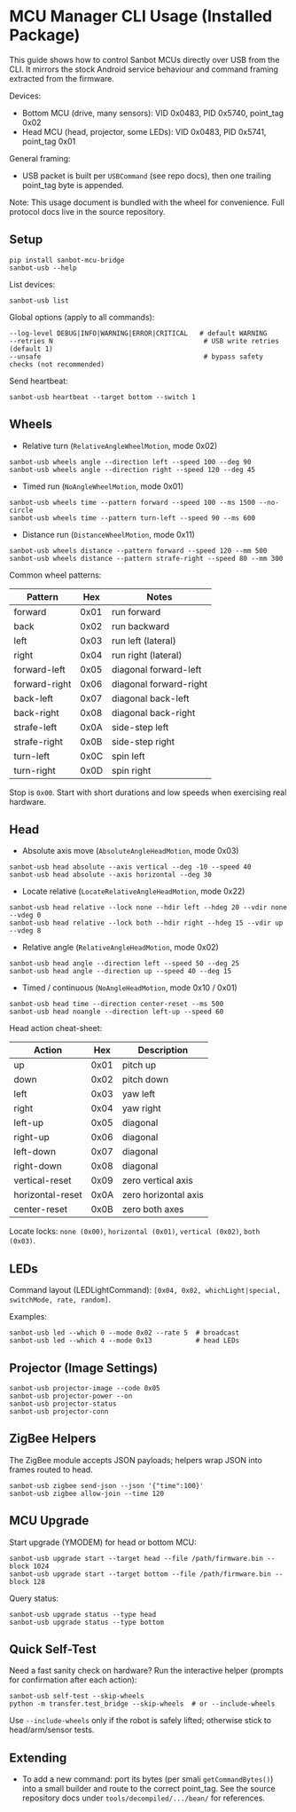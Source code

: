 # MCU Manager CLI Usage (Installed Package)

This guide shows how to control Sanbot MCUs directly over USB from the CLI. It
mirrors the stock Android service behaviour and command framing extracted from
the firmware.

Devices:
- Bottom MCU (drive, many sensors): VID 0x0483, PID 0x5740, point_tag 0x02
- Head MCU (head, projector, some LEDs): VID 0x0483, PID 0x5741, point_tag 0x01

General framing:
- USB packet is built per `USBCommand` (see repo docs), then one trailing
  point_tag byte is appended.

Note: This usage document is bundled with the wheel for convenience. Full
protocol docs live in the source repository.

## Setup

```
pip install sanbot-mcu-bridge
sanbot-usb --help
```

List devices:
```
sanbot-usb list
```

Global options (apply to all commands):
```
--log-level DEBUG|INFO|WARNING|ERROR|CRITICAL   # default WARNING
--retries N                                      # USB write retries (default 1)
--unsafe                                         # bypass safety checks (not recommended)
```

Send heartbeat:
```
sanbot-usb heartbeat --target bottom --switch 1
```

## Wheels

- Relative turn (`RelativeAngleWheelMotion`, mode 0x02)
```
sanbot-usb wheels angle --direction left --speed 100 --deg 90
sanbot-usb wheels angle --direction right --speed 120 --deg 45
```

- Timed run (`NoAngleWheelMotion`, mode 0x01)
```
sanbot-usb wheels time --pattern forward --speed 100 --ms 1500 --no-circle
sanbot-usb wheels time --pattern turn-left --speed 90 --ms 600
```

- Distance run (`DistanceWheelMotion`, mode 0x11)
```
sanbot-usb wheels distance --pattern forward --speed 120 --mm 500
sanbot-usb wheels distance --pattern strafe-right --speed 80 --mm 300
```

Common wheel patterns:

| Pattern         | Hex | Notes                    |
|-----------------|-----|--------------------------|
| forward         | 0x01| run forward              |
| back            | 0x02| run backward             |
| left            | 0x03| run left (lateral)       |
| right           | 0x04| run right (lateral)      |
| forward-left    | 0x05| diagonal forward-left    |
| forward-right   | 0x06| diagonal forward-right   |
| back-left       | 0x07| diagonal back-left       |
| back-right      | 0x08| diagonal back-right      |
| strafe-left     | 0x0A| side-step left           |
| strafe-right    | 0x0B| side-step right          |
| turn-left       | 0x0C| spin left                |
| turn-right      | 0x0D| spin right               |

Stop is `0x00`. Start with short durations and low speeds when exercising real hardware.

## Head

- Absolute axis move (`AbsoluteAngleHeadMotion`, mode 0x03)
```
sanbot-usb head absolute --axis vertical --deg -10 --speed 40
sanbot-usb head absolute --axis horizontal --deg 30
```

- Locate relative (`LocateRelativeAngleHeadMotion`, mode 0x22)
```
sanbot-usb head relative --lock none --hdir left --hdeg 20 --vdir none --vdeg 0
sanbot-usb head relative --lock both --hdir right --hdeg 15 --vdir up --vdeg 8
```

- Relative angle (`RelativeAngleHeadMotion`, mode 0x02)
```
sanbot-usb head angle --direction left --speed 50 --deg 25
sanbot-usb head angle --direction up --speed 40 --deg 15
```

- Timed / continuous (`NoAngleHeadMotion`, mode 0x10 / 0x01)
```
sanbot-usb head time --direction center-reset --ms 500
sanbot-usb head noangle --direction left-up --speed 60
```

Head action cheat-sheet:

| Action             | Hex | Description                  |
|--------------------|-----|------------------------------|
| up                 | 0x01| pitch up                     |
| down               | 0x02| pitch down                   |
| left               | 0x03| yaw left                     |
| right              | 0x04| yaw right                    |
| left-up            | 0x05| diagonal                     |
| right-up           | 0x06| diagonal                     |
| left-down          | 0x07| diagonal                     |
| right-down         | 0x08| diagonal                     |
| vertical-reset     | 0x09| zero vertical axis           |
| horizontal-reset   | 0x0A| zero horizontal axis         |
| center-reset       | 0x0B| zero both axes               |

Locate locks: `none (0x00)`, `horizontal (0x01)`, `vertical (0x02)`, `both (0x03)`.

## LEDs

Command layout (LEDLightCommand): `[0x04, 0x02, whichLight|special, switchMode, rate, random]`.

Examples:
```
sanbot-usb led --which 0 --mode 0x02 --rate 5  # broadcast
sanbot-usb led --which 4 --mode 0x13           # head LEDs
```

## Projector (Image Settings)

```
sanbot-usb projector-image --code 0x05
sanbot-usb projector-power --on
sanbot-usb projector-status
sanbot-usb projector-conn
```

## ZigBee Helpers

The ZigBee module accepts JSON payloads; helpers wrap JSON into frames routed to head.
```
sanbot-usb zigbee send-json --json '{"time":100}'
sanbot-usb zigbee allow-join --time 120
```

## MCU Upgrade

Start upgrade (YMODEM) for head or bottom MCU:
```
sanbot-usb upgrade start --target head --file /path/firmware.bin --block 1024
sanbot-usb upgrade start --target bottom --file /path/firmware.bin --block 128
```

Query status:
```
sanbot-usb upgrade status --type head
sanbot-usb upgrade status --type bottom
```

## Quick Self-Test

Need a fast sanity check on hardware?  Run the interactive helper (prompts for
confirmation after each action):

```
sanbot-usb self-test --skip-wheels
python -m transfer.test_bridge --skip-wheels  # or --include-wheels
```

Use `--include-wheels` only if the robot is safely lifted; otherwise stick to
head/arm/sensor tests.

## Extending

- To add a new command: port its bytes (per smali `getCommandBytes()`) into a small builder and route to the correct point_tag.
  See the source repository docs under `tools/decompiled/.../bean/` for references.
